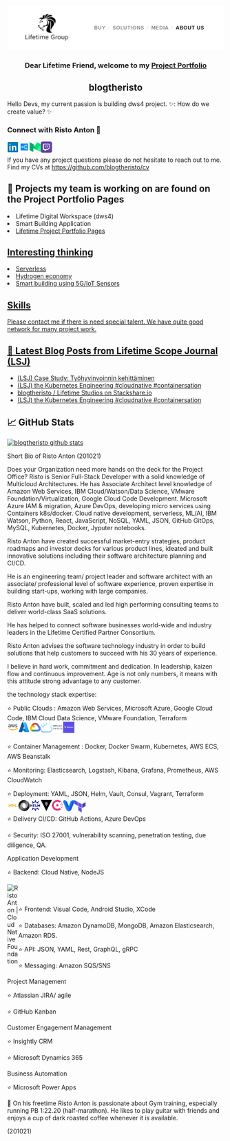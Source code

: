 <p align="center">
  <a href="https://lifetime.fi/" target="_blank" rel="noreferrer"><img src="https://github.com/blogtheristo/blogtheristo/blob/main/images/GitHub_kuva1.jpg" alt="my banner"></a>
</p>

<h3 align="center">
Dear Lifetime Friend, welcome to my <a href="https://lifetime.fi/" target="_blank" rel="noreferrer">Project Portfolio</a>
</h3>

<h2 align="center">
blogtheristo
</h2>

Hello Devs, my current passion is building dws4 project.
✨: How do we create value? ✨

### Connect with Risto Anton 🤝

<a href="https://www.linkedin.com/in/ristoanton/"><img align="left" src="https://raw.githubusercontent.com/blogtheristo/blogtheristo/main/icon/li.png" alt="Risto Anton | LinkedIn" width="26px"/></a>
<a href="https://stackshare.io/blogtheristo"><img align="left" src="https://raw.githubusercontent.com/blogtheristo/blogtheristo/main/icon/stack.jpg" alt="blogtheristo | StackShare" width="26px"/></a>
<a href="https://blogtheristo.medium.com/"><img align="left" src="https://raw.githubusercontent.com/blogtheristo/blogtheristo/main/icon/medium_1.png" alt="blogtheristo | Medium" width="26px"/></a>
<a href="https://www.twitch.tv/blogtheristo22"><img align="left" src="https://raw.githubusercontent.com/blogtheristo/blogtheristo/main/icon/twitch.png" alt="blogtheristo | Medium" width="26px"/></a>
</br>
</br>
If you have any project questions please do not hesitate to reach out to me.
Find my CVs at <https://github.com/blogtheristo/cv>

## 🔭 Projects my team is working on are found on the Project Portfolio Pages

<li> Lifetime Digital Workspace (dws4) </li>
<li> Smart Building Application </li>
<li> <a href="https://blogtheristo.github.io/portfolio/"> Lifetime Project Portfolio Pages </li>

## Interesting thinking

<li> Serverless </li>
<li> Hydrogen economy </li>
<li> Smart building using 5G/IoT Sensors </li>

## Skills

Please contact me if there is need special talent. We have quite good network for many project work.

## 📝 Latest Blog Posts from Lifetime Scope Journal (LSJ)

- [(LSJ) Case Study: Työhyvinvoinnin kehittäminen](<https://lifetime.fi/blog/2021/hyvinvointi>)
- [(LSJ) the Kubernetes Engineering #cloudnative #containersation](<https://lifetime.fi/blog/k8ngineering>)
- [blogtheristo / Lifetime Studios on Stackshare.io](<https://stackshare.io/blogtheristo>)
- [(LSJ) the Kubernetes Engineering #cloudnative #containersation](<https://lifetime.fi/blog/k8ngineering>)

## 📈 GitHub Stats

[![blogtheristo github stats](https://github-readme-stats.vercel.app/api?username=blogtheristo)](https://github.com/blogtheristo>)

Short Bio of Risto Anton (201021)

Does your Organization need more hands on the deck for the Project Office?
Risto is Senior Full-Stack Developer with a solid knowledge of Multicloud Architectures.
He has Associate Architect level knowledge of Amazon Web Services, IBM Cloud/Watson/Data Science, VMware Foundation/Virtualization, Google Cloud Code Development.
Microsoft Azure IAM & migration, Azure DevOps, developing micro services using Containers k8s/docker.
Cloud native development, serverless, ML/AI, IBM Watson, Python, React, JavaScript, NoSQL, YAML, JSON, GitHub GitOps, MySQL, Kubernetes, Docker, Jyputer notebooks.

Risto Anton have created successful market-entry strategies, product roadmaps and investor decks for various product lines,
ideated and built innovative solutions including their software architecture planning and CI/CD.

He is an engineering team/ project leader and software architect with an associate/ professional level of software experience,
proven expertise in building start-ups, working with large companies.

Risto Anton have built, scaled and led high performing consulting teams to deliver world-class SaaS solutions.

He has helped to connect software businesses world-wide and industry leaders in the Lifetime Certified Partner Consortium.

Risto Anton advises the software technology industry in order to build solutions that help customers to succeed with his 30 years of experience.

I believe in hard work, commitment and dedication. In leadership, kaizen flow and continuous improvement.
Age is not only numbers, it means with this attitude strong advantage to any customer.

the technology stack expertise:

⭐ Public Clouds : Amazon Web Services, Microsoft Azure, Google Cloud Code, IBM Cloud Data Science, VMware Foundation, Terraform
</br>
<a href="https://github.com/aws"><img align="left" src="https://raw.githubusercontent.com/blogtheristo/blogtheristo/main/icon/aws.png" alt="Amazon Web Services | AWS" width="26px"/></a>
<a href="https://github.com/Azure"><img align="left" src="https://raw.githubusercontent.com/blogtheristo/blogtheristo/main/icon/azure.png" alt="Microsoft Azure | Azure" width="26px"/></a>
<a href="https://github.com/GoogleCloudPlatform"><img align="left" src="https://raw.githubusercontent.com/blogtheristo/blogtheristo/main/icon/cloud_code.png" alt="Google Cloud Platform | Google" width="26px"/></a>
<a href="https://github.com/IBM-Cloud"><img align="left" src="https://raw.githubusercontent.com/blogtheristo/blogtheristo/main/icon/IBM.png" alt="IBM Cloud| IBM" width="26px"/></a>
<a href="https://github.com/vmware"><img align="left" src="https://raw.githubusercontent.com/blogtheristo/blogtheristo/main/icon/vmware.png" alt="vmWARE Open Source | vmWARE " width="26px"/></a>
<a href="https://github.com/hashicorp/terraform"><img align="left" src="https://raw.githubusercontent.com/blogtheristo/blogtheristo/main/icon/terraform_1.png" alt="blogtheristo | Medium" width="26px"/></a>
</br>
</br>

⭐ Container Management : Docker, Docker Swarm, Kubernetes, AWS ECS, AWS Beanstalk

⭐ Monitoring: Elasticsearch, Logstash, Kibana, Grafana, Prometheus, AWS CloudWatch

⭐ Deployment: YAML, JSON, Helm, Vault, Consul, Vagrant, Terraform
</br>
<a href="https://github.com/yaml"><img align="left" src="https://raw.githubusercontent.com/blogtheristo/blogtheristo/main/icon/yaml.png" alt=" YAML| Lifetime Group" width="26px"/></a>
<a href="https://github.com/topics/json"><img align="left" src="https://raw.githubusercontent.com/blogtheristo/blogtheristo/main/icon/json.png" alt="JSON |
  Lifetime Group" width="26px"/></a>
<a href="https://github.com/topics/helm"><img align="left" src="https://raw.githubusercontent.com/blogtheristo/blogtheristo/main/icon/helm.png" alt="Helm |
  Lifetime Group" width="26px"/></a>
<a href="https://github.com/hashicorp"><img align="left" src="https://raw.githubusercontent.com/blogtheristo/blogtheristo/main/icon/vault.png" alt="Vault | Hashicorp." width="26px"/></a>
<a href="https://github.com/hashicorp"><img align="left" src="https://raw.githubusercontent.com/blogtheristo/blogtheristo/main/icon/consul.png" alt="Consul | Hashicorp." width="26px"/></a>
<a href="https://github.com/hashicorp"><img align="left" src="https://raw.githubusercontent.com/blogtheristo/blogtheristo/main/icon/vagrant.png" alt="Vagrant | Hashicorp." width="26px"/></a>
<a href="https://github.com/hashicorp"><img align="left" src="https://raw.githubusercontent.com/blogtheristo/blogtheristo/main/icon/terraform.png" alt="Terraform | Hashicorp." width="26px"/></a>
</br>
</br>
⭐ Delivery CI/CD: GitHub Actions, Azure DevOps

⭐ Security: ISO 27001, vulnerability scanning, penetration testing, due diligence, QA.

Application Development

⭐ Backend: Cloud Native, NodeJS

<a href="https://github.com/cncf"><img align="left" src="https://avatars.githubusercontent.com/u/13455738?s=200&v=4g" alt="Risto Anton | Cloud Native Foundation" width="26px"/></a>
</br>
</br>

⭐ Frontend: Visual Code, Android Studio, XCode

⭐ Databases: Amazon DynamoDB, MongoDB, Amazon Elasticsearch, Amazon RDS.

⭐ API: JSON, YAML, Rest, GraphQL, gRPC

⭐ Messaging: Amazon SQS/SNS

Project Management

⭐ Atlassian JIRA/ agile

⭐ GitHub Kanban

Customer Engagement Management

⭐ Insightly CRM

⭐ Microsoft Dynamics 365

Business Automation

⭐ Microsoft Power Apps

💖 On his freetime Risto Anton is passionate about Gym training, especially running PB 1:22.20 (half-marathon).
He likes to play guitar with friends and enjoys  a cup of dark roasted coffee whenever it is available.

(201021)
